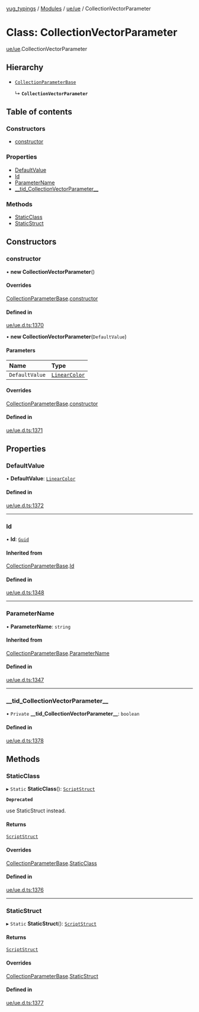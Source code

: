 [yug_typings](../README.md) / [Modules](../modules.md) / [ue/ue](../modules/ue_ue.md) / CollectionVectorParameter

# Class: CollectionVectorParameter

[ue/ue](../modules/ue_ue.md).CollectionVectorParameter

## Hierarchy

- [`CollectionParameterBase`](ue_ue.CollectionParameterBase.md)

  ↳ **`CollectionVectorParameter`**

## Table of contents

### Constructors

- [constructor](ue_ue.CollectionVectorParameter.md#constructor)

### Properties

- [DefaultValue](ue_ue.CollectionVectorParameter.md#defaultvalue)
- [Id](ue_ue.CollectionVectorParameter.md#id)
- [ParameterName](ue_ue.CollectionVectorParameter.md#parametername)
- [\_\_tid\_CollectionVectorParameter\_\_](ue_ue.CollectionVectorParameter.md#__tid_collectionvectorparameter__)

### Methods

- [StaticClass](ue_ue.CollectionVectorParameter.md#staticclass)
- [StaticStruct](ue_ue.CollectionVectorParameter.md#staticstruct)

## Constructors

### constructor

• **new CollectionVectorParameter**()

#### Overrides

[CollectionParameterBase](ue_ue.CollectionParameterBase.md).[constructor](ue_ue.CollectionParameterBase.md#constructor)

#### Defined in

[ue/ue.d.ts:1370](https://github.com/YugMetaverse/yug_typings/blob/25cad34/ue/ue.d.ts#L1370)

• **new CollectionVectorParameter**(`DefaultValue`)

#### Parameters

| Name | Type |
| :------ | :------ |
| `DefaultValue` | [`LinearColor`](ue_ue_s.LinearColor.md) |

#### Overrides

[CollectionParameterBase](ue_ue.CollectionParameterBase.md).[constructor](ue_ue.CollectionParameterBase.md#constructor)

#### Defined in

[ue/ue.d.ts:1371](https://github.com/YugMetaverse/yug_typings/blob/25cad34/ue/ue.d.ts#L1371)

## Properties

### DefaultValue

• **DefaultValue**: [`LinearColor`](ue_ue_s.LinearColor.md)

#### Defined in

[ue/ue.d.ts:1372](https://github.com/YugMetaverse/yug_typings/blob/25cad34/ue/ue.d.ts#L1372)

___

### Id

• **Id**: [`Guid`](ue_ue_s.Guid.md)

#### Inherited from

[CollectionParameterBase](ue_ue.CollectionParameterBase.md).[Id](ue_ue.CollectionParameterBase.md#id)

#### Defined in

[ue/ue.d.ts:1348](https://github.com/YugMetaverse/yug_typings/blob/25cad34/ue/ue.d.ts#L1348)

___

### ParameterName

• **ParameterName**: `string`

#### Inherited from

[CollectionParameterBase](ue_ue.CollectionParameterBase.md).[ParameterName](ue_ue.CollectionParameterBase.md#parametername)

#### Defined in

[ue/ue.d.ts:1347](https://github.com/YugMetaverse/yug_typings/blob/25cad34/ue/ue.d.ts#L1347)

___

### \_\_tid\_CollectionVectorParameter\_\_

• `Private` **\_\_tid\_CollectionVectorParameter\_\_**: `boolean`

#### Defined in

[ue/ue.d.ts:1378](https://github.com/YugMetaverse/yug_typings/blob/25cad34/ue/ue.d.ts#L1378)

## Methods

### StaticClass

▸ `Static` **StaticClass**(): [`ScriptStruct`](ue_ue.ScriptStruct.md)

**`Deprecated`**

use StaticStruct instead.

#### Returns

[`ScriptStruct`](ue_ue.ScriptStruct.md)

#### Overrides

[CollectionParameterBase](ue_ue.CollectionParameterBase.md).[StaticClass](ue_ue.CollectionParameterBase.md#staticclass)

#### Defined in

[ue/ue.d.ts:1376](https://github.com/YugMetaverse/yug_typings/blob/25cad34/ue/ue.d.ts#L1376)

___

### StaticStruct

▸ `Static` **StaticStruct**(): [`ScriptStruct`](ue_ue.ScriptStruct.md)

#### Returns

[`ScriptStruct`](ue_ue.ScriptStruct.md)

#### Overrides

[CollectionParameterBase](ue_ue.CollectionParameterBase.md).[StaticStruct](ue_ue.CollectionParameterBase.md#staticstruct)

#### Defined in

[ue/ue.d.ts:1377](https://github.com/YugMetaverse/yug_typings/blob/25cad34/ue/ue.d.ts#L1377)
